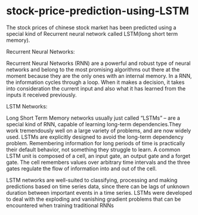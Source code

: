 # stock-price-prediction-using-LSTM

The stock prices of chinese stock market has been predicted using a special kind of Recurrent neural network called LSTM(long short term memory).

Recurrent Neural Networks:

Recurrent Neural Networks (RNN) are a powerful and robust type of neural networks and belong to the most promising algorithms out there at the moment because they are the only ones with an internal memory.
In a RNN, the information cycles through a loop. When it makes a decision, it takes into consideration the current input and also what it has learned from the inputs it received previously.

LSTM Networks:

Long Short Term Memory networks usually just called “LSTMs” – are a special kind of RNN, capable of learning long-term dependencies.They work tremendously well on a large variety of problems, and are now widely used.
LSTMs are explicitly designed to avoid the long-term dependency problem. Remembering information for long periods of time is practically their default behavior, not something they struggle to learn.
A common LSTM unit is composed of a cell, an input gate, an output gate and a forget gate. The cell remembers values over arbitrary time intervals and the three gates regulate the flow of information into and out of the cell.

LSTM networks are well-suited to classifying, processing and making predictions based on time series data, since there can be lags of unknown duration between important events in a time series. LSTMs were developed to deal with the exploding and vanishing gradient problems that can be encountered when training traditional RNNs
